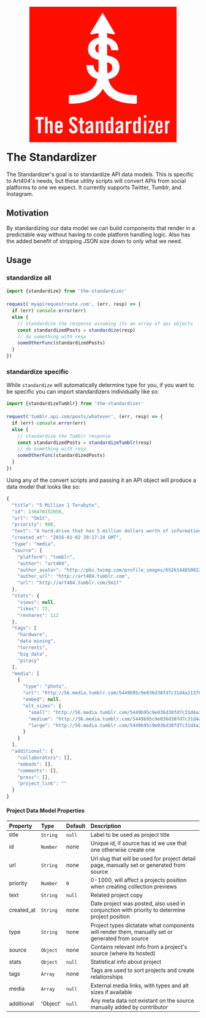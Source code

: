<p align="center" style="margin-bottom: -20px;">
  <!-- lol -->
  <img src="https://raw.githubusercontent.com/artnotfound/the-standardizer/master/standardizer.png" />
</p>

# The Standardizer

The Standardizer's goal is to standardize API data models. This is specific to Art404's needs, but these utility scripts will convert APIs from social platforms to one we expect.
It currently supports Twitter, Tumblr, and Instagram.

## Motivation

By standardizing our data model we can build components that render in a predictable way without having to code platform handling logic. Also has the added benefit of stripping JSON size down to only what we need.

## Usage

### standardize all
```js
import {standardize} from 'the-standardizer'

request('myapirequestroute.com', (err, resp) => {
  if (err) console.error(err)
  else {
    // standardize the response assuming its an array of api objects
    const standardizedPosts = standardize(resp)
    // do something with resp
    someOtherFunc(standardizedPosts)
  }
})
```

### standardize specific

While `standardize` will automatically determine type for you, if you want to be specific you can import standardizers individually like so: 

```js
import {standardizeTumblr} from 'the-standardizer'

request('tumblr.api.com/posts/whatever', (err, resp) => {
  if (err) console.error(err)
  else {
    // standardize the Tumblr response
    const standardizedPosts = standardizeTumblr(resp)
    // do something with resp
    someOtherFunc(standardizedPosts)
  }
})
```

Using any of the convert scripts and passing it an API object will produce a data model that looks like so:

```js
{
  "title": "5 Million 1 Terabyte",
  "id": 136478152056,
  "url": "5m1t",
  "priority": 900,
  "text": "A hard-drive that has 5 million dollars worth of information acquired from torrented files",
  "created_at": "2016-01-02 20:17:24 GMT",
  "type": "media",
  "source": {
    "platform": "tumblr",
    "author": "art404",
    "author_avatar": "http://pbs.twimg.com/profile_images/652614485002207232/s5s3R6ff_normal.jpg",
    "author_url": "http://art404.tumblr.com",
    "url": "http://art404.tumblr.com/5m1t"
  },
  "stats": {
    "views": null,
    "likes": 72,
    "reshares": 112
  },
  "tags": [
    "hardware",
    "data mining",
    "torrents",
    "big data",
    "piracy"
  ],
  "media": [
    {
      "type": "photo",
      "url": "http://56.media.tumblr.com/5449b95c9e036d38fd7c31d4a213784d/tumblr_o0cdp0Ml1P1sz85suo1_400.png",
      "embed": null,
      "alt_sizes": {
        "small": "http://56.media.tumblr.com/5449b95c9e036d38fd7c31d4a213784d/tumblr_o0cdp0Ml1P1sz85suo1_75sq.png",
        "medium": "http://56.media.tumblr.com/5449b95c9e036d38fd7c31d4a213784d/tumblr_o0cdp0Ml1P1sz85suo1_250.png",
        "large": "http://56.media.tumblr.com/5449b95c9e036d38fd7c31d4a213784d/tumblr_o0cdp0Ml1P1sz85suo1_500.png"
      }
    }
  ],
  "additional": {
    "collaborators": [],
    "embeds": [],
    "comments": [],
    "press": [],
    "project_link": ""
  }
}
```

#### Project Data Model Properties

Property | Type | Default | Description
:------- | :--- | :------ | :----------
title | `String` | `null` | Label to be used as project title
id | `Number` | none | Unique id, if source has id we use that one otherwise create one
url | `String` | none | Url slug that will be used for project detail page, manually set or generated from source
priority | `Number` | `0` | 0-1000, will affect a projects position when creating collection previews
text | `String` | `null` | Related project copy
created_at | `String` | none | Date project was posted, also used in conjunction with priority to determine project position
type | `String` | none | Project types dictatate what components will render them, manually set or generated from source
source | `Object` | none | Contains relevant info from a project's source (where its hosted)
stats | `Object` | `null` | Statistical info about project
tags | `Array` | none | Tags are used to sort projects and create relationships
media | `Array` | `null` | External media links, with types and alt sizes if available
additional | 'Object' | `null` | Any meta data not existant on the source manually added by contributor

